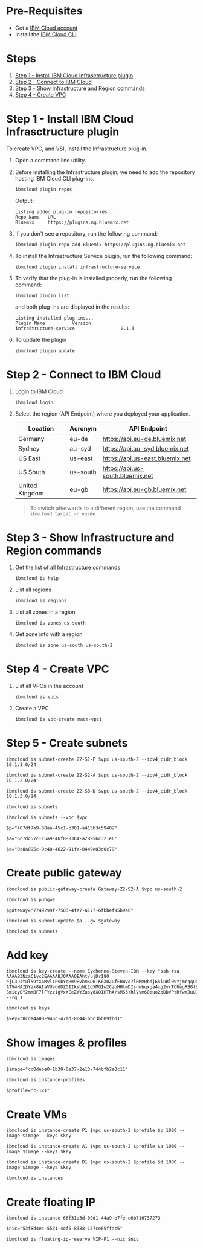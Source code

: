 # Pre-Requisites	

+ Get a [IBM Cloud account](https://bluemix.net)	
+ Install the [IBM Cloud CLI](https://console.bluemix.net/docs/cli/reference/ibmcloud/download_cli.html#install_use)	


# Steps	

1. [Step 1 - Install IBM Cloud Infrasctructure plugin](#step-1---install-ibm-cloud-infrastructure-plugin)	
1. [Step 2 - Connect to IBM Cloud](#step-2---connect-to-ibm-cloud)	
1. [Step 3 - Show Infrastructure and Region commands](#step-3---show-infrastructure-and-region-commands)	
1. [Step 4 - Create VPC](#step-2---create-vpc)	


# Step 1 - Install IBM Cloud Infrasctructure plugin	

To create VPC, and VSI, install the Infrastructure plug-in.	

1. Open a command line utility.	

1. Before installing the Infrastructure plugin, we need to add the repository hosting IBM Cloud CLI plug-ins.	
    ```	
    ibmcloud plugin repos	
    ```	
    Output:	
    ```	
    Listing added plug-in repositories...	
    Repo Name   URL	
    Bluemix     https://plugins.ng.bluemix.net	
    ```	

1. If you don't see a repository, run the following command:	
    ```	
    ibmcloud plugin repo-add Bluemix https://plugins.ng.bluemix.net	
    ```	

1. To install the Infrastructure Service plugin, run the following command:	
    ```	
   ibmcloud plugin install infrastructure-service	
    ```	

1. To verify that the plug-in is installed properly, run the following command:	
    ```	
    ibmcloud plugin list	
    ```	
    and both plug-ins are displayed in the results:	
    ```	
    Listing installed plug-ins...	
    Plugin Name          Version	
    infrastructure-service                 0.1.3	
    ```	

1. To update the plugin	
    ```	
    ibmcloud plugin update	
    ```	


# Step 2 - Connect to IBM Cloud	

1. Login to IBM Cloud	
    ```	
    ibmcloud login	
    ```	

1. Select the region (API Endpoint) where you deployed your application.	

    | Location | Acronym | API Endpoint |	
    | ----- | ----------- | ----------- |	
    |Germany|eu-de|https://api.eu-de.bluemix.net|	
    |Sydney|au-syd|https://api.au-syd.bluemix.net|	
    |US East|us-east|https://api.us-east.bluemix.net|	
    |US South|us-south|https://api.us-south.bluemix.net|	
    |United Kingdom|eu-gb|https://api.eu-gb.bluemix.net|	

    >  To switch afterwards to a different region, use the command `ibmcloud target -r eu-de`	


# Step 3 - Show Infrastructure and Region commands	

1. Get the list of all Infrastructure commands	
    ```	
    ibmcloud is help	
    ```	

1. List all regions	
    ```	
    ibmcloud is regions	
    ```	

1. List all zones in a region	
    ```	
    ibmcloud is zones us-south	
    ```	

1. Get zone info with a region	
    ```	
    ibmcloud is zone us-south us-south-2	
    ```	


# Step 4 - Create VPC	

1. List all VPCs in the account	
    ```	
    ibmcloud is vpcs	
    ```	

1. Create a VPC	
    ```	
    ibmcloud is vpc-create mace-vpc1	
    ```	


# Step 5 - Create subnets	
```	
ibmcloud is subnet-create Z2-S1-P $vpc us-south-2 --ipv4_cidr_block 10.1.1.0/24	
```	
```	
ibmcloud is subnet-create Z2-S2-A $vpc us-south-2 --ipv4_cidr_block 10.1.2.0/24	
```	
```	
ibmcloud is subnet-create Z2-S3-D $vpc us-south-2 --ipv4_cidr_block 10.1.3.0/24	
```	
```	
ibmcloud is subnets	
```	
```	
ibmcloud is subnets --vpc $vpc	
```	
```	
$p="487df7a9-38aa-45c1-b301-a415b3c59402"	
```	
```	
$a="6c7dc57c-15a9-46f8-8364-a28956c321e6"	
```	
```	
$d="0c8a095c-9c40-4622-91fa-0449e03d0c79"	
```	

# Create public gateway	
```	
ibmcloud is public-gateway-create Gateway-Z2-S2-A $vpc us-south-2	
```	
```	
ibmcloud is pubgws	
```	
```	
$gateway="7749299f-7503-4fe7-a177-6fbbef95b9a6"	
```	
```	
ibmcloud is subnet-update $a --gw $gateway	
```	
```	
ibmcloud is subnets	
```	

# Add key	
```	
ibmcloud is key-create --name Eychenne-Steven-IBM --key "ssh-rsa AAAAB3NzaC1yc2EAAAABJQAAAQEAht/ujDr180	
ejC3uItul59tX6MvlIPvbYqHm9BvhmSDBTK6X0ZGfEBWVq7lRMmHbdj6sluRl09YjmrqqOo5em73wn46OGSWivuDilAKO5MBsgNEtdavaDNAhUZj7MVgpRm6	
ATV4HAIDYzk8AIaVUvddDZGIIkVbWL1dXMQ1w2CzoHHlmDIsnwhqxga4xg2yrTCUwgRB6fBTw8T9w8YGH8xNp2V1lVpgph54WHKfgeilPIScxsjLX/6J3qiU	
SmicyQY2mmBF7lFYzz1gVxXEeZWYZusydXO1HThA/sMS3+hlVvm60euo2bDDVPtRfwYJuUJFI0zCR4eORYF6i0+pvPzQ==" --rg 1	
```	
```	
ibmcloud is keys	
```	
```	
$key="8cda4a00-946c-47ad-8044-bbc3bb09fbd1"	
```	

# Show images & profiles	
```	
ibmcloud is images	
```	
```	
$image="cc8debe0-1b30-6e37-2e13-744bfb2a0c11"	
```	
```	
ibmcloud is instance-profiles	
```	
```	
$profile="c-1x1"	
```	

# Create VMs	
```	
ibmcloud is instance-create P1 $vpc us-south-2 $profile $p 1000 --image $image --keys $key	
```	
```	
ibmcloud is instance-create A1 $vpc us-south-2 $profile $a 1000 --image $image --keys $key	
```	
```	
ibmcloud is instance-create D1 $vpc us-south-2 $profile $d 1000 --image $image --keys $key	
```	
```	
ibmcloud is instances	
```	

# Create floating IP	
```	
ibmcloud is instance 66f31a3d-09d1-44a9-b7fe-e6b716737273	
```	
```	
$nic="53f8d4e4-5531-4cf5-8388-157ce65ffac6"	
```	
```	
ibmcloud is floating-ip-reserve VIP-P1 --nic $nic	
```